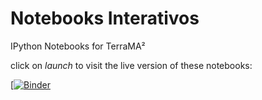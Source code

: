 # Notebooks Interativos

IPython Notebooks for TerraMA²

click on *launch* to visit the live version of these notebooks:

[[![Binder](https://mybinder.org/badge.svg)](https://beta.mybinder.org/v2/gh/terrama2/ipython_notebooks/master)



